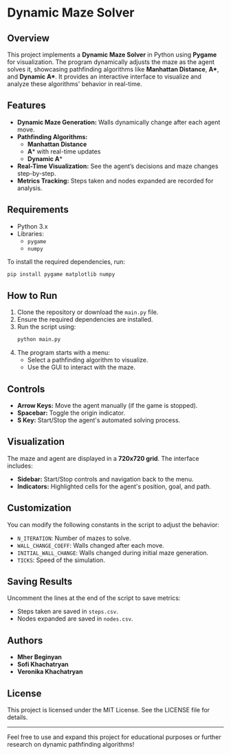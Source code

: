 
# Dynamic Maze Solver

## Overview
This project implements a **Dynamic Maze Solver** in Python using **Pygame** for visualization. The program dynamically adjusts the maze as the agent solves it, showcasing pathfinding algorithms like **Manhattan Distance**, **A\***, and **Dynamic A\***. It provides an interactive interface to visualize and analyze these algorithms' behavior in real-time.

## Features
- **Dynamic Maze Generation:** Walls dynamically change after each agent move.
- **Pathfinding Algorithms:**
  - **Manhattan Distance**
  - **A*** with real-time updates
  - **Dynamic A***
- **Real-Time Visualization:** See the agent’s decisions and maze changes step-by-step.
- **Metrics Tracking:** Steps taken and nodes expanded are recorded for analysis.

## Requirements
- Python 3.x
- Libraries:
  - `pygame`
  - `numpy`

To install the required dependencies, run:
```bash
pip install pygame matplotlib numpy
```

## How to Run
1. Clone the repository or download the `main.py` file.
2. Ensure the required dependencies are installed.
3. Run the script using:
   ```bash
   python main.py
   ```
4. The program starts with a menu:
   - Select a pathfinding algorithm to visualize.
   - Use the GUI to interact with the maze.

## Controls
- **Arrow Keys:** Move the agent manually (if the game is stopped).
- **Spacebar:** Toggle the origin indicator.
- **S Key:** Start/Stop the agent's automated solving process.

## Visualization
The maze and agent are displayed in a **720x720 grid**. The interface includes:
- **Sidebar:** Start/Stop controls and navigation back to the menu.
- **Indicators:** Highlighted cells for the agent's position, goal, and path.

## Customization
You can modify the following constants in the script to adjust the behavior:
- `N_ITERATION`: Number of mazes to solve.
- `WALL_CHANGE_COEFF`: Walls changed after each move.
- `INITIAL_WALL_CHANGE`: Walls changed during initial maze generation.
- `TICKS`: Speed of the simulation.

## Saving Results
Uncomment the lines at the end of the script to save metrics:
- Steps taken are saved in `steps.csv`.
- Nodes expanded are saved in `nodes.csv`.

## Authors
- **Mher Beginyan**
- **Sofi Khachatryan**
- **Veronika Khachatryan**

## License
This project is licensed under the MIT License. See the LICENSE file for details.

---

Feel free to use and expand this project for educational purposes or further research on dynamic pathfinding algorithms!
